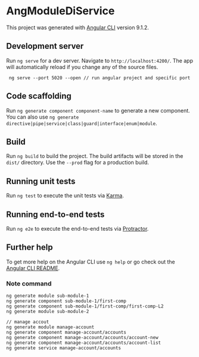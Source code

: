 # AngModuleDiService

This project was generated with [Angular CLI](https://github.com/angular/angular-cli) version 9.1.2.

## Development server

Run `ng serve` for a dev server. Navigate to `http://localhost:4200/`. The app will automatically reload if you change any of the source files.

```
 ng serve --port 5020 --open // run angular project and specific port
```

## Code scaffolding

Run `ng generate component component-name` to generate a new component. You can also use `ng generate directive|pipe|service|class|guard|interface|enum|module`.

## Build

Run `ng build` to build the project. The build artifacts will be stored in the `dist/` directory. Use the `--prod` flag for a production build.

## Running unit tests

Run `ng test` to execute the unit tests via [Karma](https://karma-runner.github.io).

## Running end-to-end tests

Run `ng e2e` to execute the end-to-end tests via [Protractor](http://www.protractortest.org/).

## Further help

To get more help on the Angular CLI use `ng help` or go check out the [Angular CLI README](https://github.com/angular/angular-cli/blob/master/README.md).


### Note command

```
ng generate module sub-module-1
ng generate component sub-module-1/first-comp
ng generate component sub-module-1/first-comp/first-comp-L2   
ng generate module sub-module-2

// manage accout
ng generate module manage-account
ng generate component manage-account/accounts
ng generate component manage-account/accounts/account-new 
ng generate component manage-account/accounts/account-list
ng generate service manage-account/accounts


```
